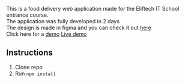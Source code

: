 This is a food delivery web application made for the Eliftech IT School entrance course.<br>
The application was fully developed in 2 days<br>
The design is made in figma and you can check it out [here](https://www.figma.com/file/u4bvZL6cGgzGDT8CgmXEis/shop?type=design&node-id=0-1)<br>
Click here for a [demo]()
[Live demo](https://freshman-node.herokuapp.com/)

## Instructions
1. Clone repo
2. Run `npm install`

